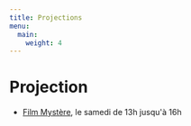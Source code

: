 ```yaml
---
title: Projections
menu:
  main:
    weight: 4
---
```


# Projection
  - [Film Mystère](mystere), le samedi de 13h jusqu'à 16h
